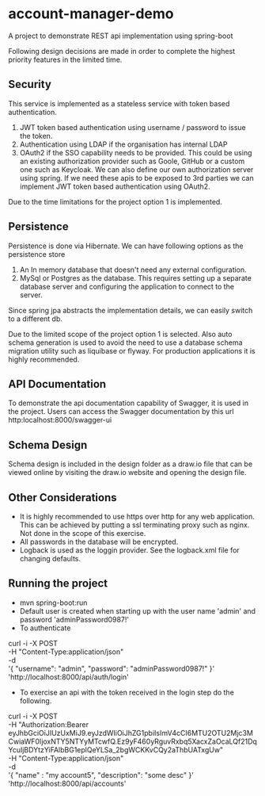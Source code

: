 # account-manager-demo
A project to demonstrate REST api implementation using spring-boot

Following design decisions are made in order to complete the highest priority features in the limited time.

Security
--------
This service is implemented as a stateless service with token based authentication.

1. JWT token based authentication using username / password to issue the token.
2. Authentication using LDAP if the organisation has internal LDAP
3. OAuth2 if the SSO capability needs to be provided. This could be using an existing authorization provider such as Goole, GitHub or a custom one such as Keycloak. We can also define our own authorization server using spring. If we need these apis to be exposed to 3rd parties we can implement JWT token based authentication using OAuth2.

Due to the time limitations for the project option 1 is implemented.

Persistence
---------

Persistence is done via Hibernate. We can have following options as the persistence store
1. An In memory database that doesn't need any external configuration.
2. MySql or Postgres as the database. This requires setting up a separate database server and configuring the application to
connect to the server.

Since spring jpa abstracts the implementation details, we can easily switch to a different db.

Due to the limited scope of the project option 1 is selected. Also auto schema generation is used to avoid the need to use a database schema migration utility such as liquibase or flyway. For production applications it is highly recommended.

API Documentation
-------------

To demonstrate the api documentation capability of Swagger, it is used in the project. Users can access the Swagger documentation by this url http:localhost:8000/swagger-ui

Schema Design
------------

Schema design is included in the design folder as a draw.io file that can be viewed online by visiting the draw.io website and opening the design file.

Other Considerations
-----------------------------

- It is highly recommended to use https over http for any web application. This can be achieved by putting a ssl terminating proxy such as nginx. Not done in the scope of this exercise.
- All passwords in the database will be encrypted.
- Logback is used as the loggin provider. See the logback.xml file for changing defaults.

Running the project
-------------------

- mvn spring-boot:run
- Default user is created when starting up with the user name 'admin' and password 'adminPassword0987!'
- To authenticate 


curl -i -X POST \
   -H "Content-Type:application/json" \
   -d \
'{
  "username": "admin",
  "password": "adminPassword0987!"
}' \
 'http://localhost:8000/api/auth/login'
 
 - To exercise an api with the token received in the login step do the following.
 
 curl -i -X POST \
   -H "Authorization:Bearer eyJhbGciOiJIUzUxMiJ9.eyJzdWIiOiJhZG1pbiIsImV4cCI6MTU2OTU2Mjc3MCwiaWF0IjoxNTY5NTYyMTcwfQ.Ez9yF460yRguvRxbq5XacxZaOcaLQf21DqYcuIjBDYtzYiFAlbBG1eplQeYLSa_2bgWCKKvCQy2aThbUATxgUw" \
   -H "Content-Type:application/json" \
   -d \
'{
  "name" : "my account5",
  "description": "some desc"
}' \
 'http://localhost:8000/api/accounts'
 
 
 
 
